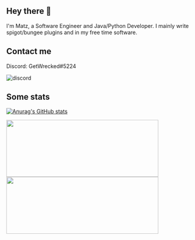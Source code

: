 ## Hey there 👋
I'm Matz, a Software Engineer and Java/Python Developer. I mainly write spigot/bungee plugins and in my free time software.

## Contact me

Discord: GetWrecked#5224

![discord](https://discord.c99.nl/widget/theme-1/323345531764080640.png)

## Some stats
[![Anurag's GitHub stats](https://github-readme-stats.vercel.app/api?username=MatzHilven&theme=dracula)](https://github.com/anuraghazra/github-readme-stats)

<a href="https://github.com/MatzHilven">
  <img align="center" width="400" height="150" src="https://github-readme-stats.vercel.app/api?username=MatzHilven&show_icons=true&theme=dracula&count_private=true&include_all_commits=true&custom_title=My GitHub Stats" />
</a>
<a href="https://github.com/MatzHilven">
  <img align="center" width="400" height="150" src="https://github-readme-stats.vercel.app/api/top-langs/?username=MatzHilven&theme=dracula&include_all_commits=true" />
</a>
